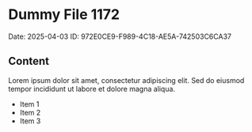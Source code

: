 # Dummy File 1172

Date: 2025-04-03
ID: 972E0CE9-F989-4C18-AE5A-742503C6CA37

## Content

Lorem ipsum dolor sit amet, consectetur adipiscing elit.
Sed do eiusmod tempor incididunt ut labore et dolore magna aliqua.

* Item 1
* Item 2
* Item 3
